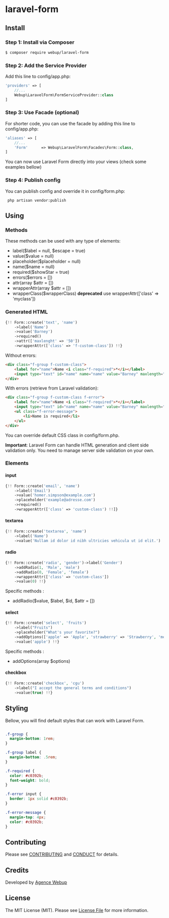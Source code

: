 # laravel-form

## Install

### Step 1: Install via Composer

``` bash
$ composer require webup/laravel-form
```

### Step 2: Add the Service Provider

Add this line to config/app.php:

``` php
'providers' => [
    //...
    Webup\LaravelForm\FormServiceProvider::class
]
```

### Step 3: Use Facade (optional)

For shorter code, you can use the facade by adding this line to config/app.php:

``` php
'aliases' => [
    //...
    'Form'      => Webup\LaravelForm\Facades\Form::class,
]
```

You can now use Laravel Form directly into your views (check some examples bellow)

### Step 4: Publish config

You can publish config and override it in config/form.php:

```
 php artisan vendor:publish
```

## Using

### Methods

These methods can be used with any type of elements:

* label($label = null, $escape = true)
* value($value = null)
* placeholder($placeholder = null)
* name($name = null)
* required($showStar = true)
* errors($errors = [])
* attr(array $attr = [])
* wrapperAttr(array $attr = [])
* wrapperClass($wrapperClass) **deprecated** use wrapperAttr(['class' => 'myclass'])

### Generated HTML


``` php
{!! Form::create('text', 'name')
    ->label('Name')
    ->value('Barney')
    ->required()
    ->attr(['maxlenght' => '50'])
    ->wrapperAttr(['class' => 'f-custom-class']) !!}
```

Without errors:

``` html
<div class="f-group f-custom-class">
    <label for="name">Name <i class="f-required">*</i></label>    
    <input type="text" id="name" name="name" value="Barney" maxlength="50">
</div>
```

With errors (retrieve from Laravel validation):
``` html
<div class="f-group f-custom-class f-error">
    <label for="name">Name <i class="f-required">*</i></label>    
    <input type="text" id="name" name="name" value="Barney" maxlength="50">
    <ul class="f-error-message">
        <li>Name is required</li>
    </ul>
</div>
```

You can override default CSS class in config/form.php.  

**Important**: Laravel Form can handle HTML generation and client side  validation only. You need to manage server side validation on your own.

### Elements
#### input

``` php
{!! Form::create('email', 'name')
    ->label('Email')
    ->value('homer.simpson@example.com')
    ->placeholder('example@adresse.com')
    ->required()
    ->wrapperAttr(['class' => 'custom-class') !!]}
```

#### textarea

``` php
{!! Form::create('textarea', 'name')
    ->label('Name')
    ->value('Nullam id dolor id nibh ultricies vehicula ut id elit.') !!}
```

#### radio

``` php
{!! Form::create('radio', 'gender')->label('Gender')
    ->addRadio(1, 'Male', 'male')
    ->addRadio(0, 'Female', 'female')
    ->wrapperAttr(['class' => 'custom-class'])
    ->value(0) !!}
```

Specific methods :

* addRadio($value, $label, $id, $attr = [])

#### select

``` php
{!! Form::create('select', 'fruits')
    ->label("Fruits")
    ->placeholder("What's your favorite?")
    ->addOptions(['apple' => 'Apple', 'strawberry' => 'Strawberry', 'melon' => 'Melon'])
    ->value('apple') !!}
```

Specific methods :

* addOptions(array $options)

#### checkbox

``` php
{!! Form::create('checkbox', 'cgu')
    ->label("I accept the general terms and conditions")
    ->value(true) !!}
```

## Styling

Bellow, you will find default styles that can work with Laravel Form.

``` css

.f-group {
  margin-bottom: 1rem;
}

.f-group label {
  margin-bottom: .5rem;    
}

.f-required {
  color: #c0392b;
  font-weight: bold;
}

.f-error input {
  border: 1px solid #c0392b;
}

.f-error-message {
  margin-top: 4px;
  color: #c0392b;
}

```

## Contributing

Please see [CONTRIBUTING](CONTRIBUTING.md) and [CONDUCT](CONDUCT.md) for details.

## Credits

Developed by [Agence Webup](https://github.com/agence-webup)

## License

The MIT License (MIT). Please see [License File](LICENSE.md) for more information.
